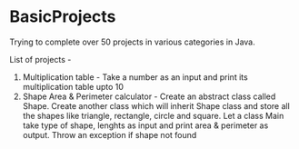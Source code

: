 # BasicProjects
Trying to complete over 50 projects in various categories in Java.

List of projects -

1. Multiplication table - Take a number as an input and print its multiplication table upto 10
2. Shape Area & Perimeter calculator - Create an abstract class called Shape. Create another class which will inherit Shape class and store all the shapes like triangle, rectangle, circle and square. Let a class Main take type of shape, lenghts as input and print area & perimeter as output. Throw an exception if shape not found

